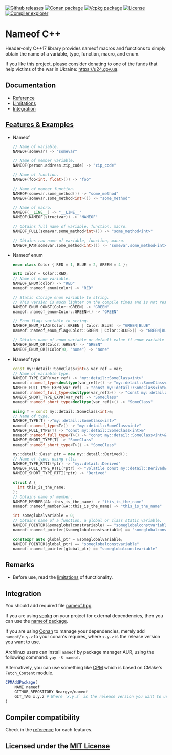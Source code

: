 [![Github releases](https://img.shields.io/github/release/Neargye/nameof.svg)](https://github.com/Neargye/nameof/releases)
[![Conan package](https://img.shields.io/badge/Conan-package-blueviolet)](https://conan.io/center/recipes/nameof)
[![Vcpkg package](https://img.shields.io/badge/Vcpkg-package-blueviolet)](https://github.com/microsoft/vcpkg/tree/master/ports/nameof)
[![License](https://img.shields.io/github/license/Neargye/nameof.svg)](LICENSE)
[![Compiler explorer](https://img.shields.io/badge/compiler_explorer-online-blue.svg)](https://godbolt.org/z/s_ecko)

# Nameof C++

Header-only C++17 library provides nameof macros and functions to simply obtain the name of a variable, type, function, macro, and enum.

If you like this project, please consider donating to one of the funds that help victims of the war in Ukraine: https://u24.gov.ua.

## Documentation

* [Reference](doc/reference.md)
* [Limitations](doc/limitations.md)
* [Integration](#Integration)

## [Features & Examples](example/example.cpp)

* Nameof

  ```cpp
  // Name of variable.
  NAMEOF(somevar) -> "somevar"

  // Name of member variable.
  NAMEOF(person.address.zip_code) -> "zip_code"

  // Name of function.
  NAMEOF(foo<int, float>()) -> "foo"

  // Name of member function.
  NAMEOF(somevar.some_method()) -> "some_method"
  NAMEOF(somevar.some_method<int>()) -> "some_method"

  // Name of macro.
  NAMEOF(__LINE__) -> "__LINE__"
  NAMEOF(NAMEOF(structvar)) -> "NAMEOF"

  // Obtains full name of variable, function, macro.
  NAMEOF_FULL(somevar.some_method<int>()) -> "some_method<int>"

  // Obtains raw name of variable, function, macro.
  NAMEOF_RAW(somevar.some_method<int>()) -> "somevar.some_method<int>()"
  ```

* Nameof enum

  ```cpp
  enum class Color { RED = 1, BLUE = 2, GREEN = 4 };

  auto color = Color::RED;
  // Name of enum variable.
  NAMEOF_ENUM(color) -> "RED"
  nameof::nameof_enum(color) -> "RED"

  // Static storage enum variable to string.
  // This version is much lighter on the compile times and is not restricted to the enum_range limitation.
  NAMEOF_ENUM_CONST(Color::GREEN) -> "GREEN"
  nameof::nameof_enum<Color::GREEN>() -> "GREEN"

  // Enum flags variable to string.
  NAMEOF_ENUM_FLAG(Color::GREEN | Color::BLUE) -> "GREEN|BLUE"
  nameof::nameof_enum_flag<Color::GREEN | Color::BLUE>() -> "GREEN|BLUE"

  // Obtains name of enum variable or default value if enum variable out of range.
  NAMEOF_ENUM_OR(Color::GREEN) -> "GREEN"
  NAMEOF_ENUM_OR((Color)0, "none") -> "none"
  ```

* Nameof type

  ```cpp
  const my::detail::SomeClass<int>& var_ref = var;
  // Name of variable type.
  NAMEOF_TYPE_EXPR(var_ref) -> "my::detail::SomeClass<int>"
  nameof::nameof_type<decltype(var_ref)>() -> "my::detail::SomeClass<int>"
  NAMEOF_FULL_TYPE_EXPR(var_ref) -> "const my::detail::SomeClass<int>&"
  nameof::nameof_full_type<decltype(var_ref)>() -> "const my::detail::SomeClass<int>&"
  NAMEOF_SHORT_TYPE_EXPR(var_ref) -> "SomeClass"
  nameof::nameof_short_type<decltype(var_ref)>() -> "SomeClass"

  using T = const my::detail::SomeClass<int>&;
  // Name of type.
  NAMEOF_TYPE(T) ->"my::detail::SomeClass<int>"
  nameof::nameof_type<T>() -> "my::detail::SomeClass<int>"
  NAMEOF_FULL_TYPE(T) -> "const my::detail::SomeClass<int>&"
  nameof::nameof_full_type<T>() -> "const my::detail::SomeClass<int>&"
  NAMEOF_SHORT_TYPE(T) -> "SomeClass"
  nameof::nameof_short_type<T>() -> "SomeClass"

  my::detail::Base* ptr = new my::detail::Derived();
  // Name of type, using rtti.
  NAMEOF_TYPE_RTTI(*ptr) -> "my::detail::Derived"
  NAMEOF_FULL_TYPE_RTTI(*ptr) -> "volatile const my::detail::Derived&"
  NAMEOF_SHORT_TYPE_RTTI(*ptr) -> "Derived"

  struct A {
    int this_is_the_name;
  };
  // Obtains name of member.
  NAMEOF_MEMBER(&A::this_is_the_name) -> "this_is_the_name"
  nameof::nameof_member(&A::this_is_the_name) -> "this_is_the_name"

  int someglobalvariable = 0;
  // Obtains name of a function, a global or class static variable.
  NAMEOF_POINTER(&someglobalconstvariable) == "someglobalconstvariable"
  nameof::nameof_pointer(&someglobalconstvariable) == "someglobalconstvariable"

  constexpr auto global_ptr = &someglobalvariable;
  NAMEOF_POINTER(global_ptr) == "someglobalconstvariable"
  nameof::nameof_pointer(global_ptr) == "someglobalconstvariable"
  ```

## Remarks

* Before use, read the [limitations](doc/limitations.md) of functionality.

## Integration

You should add required file [nameof.hpp](include/nameof.hpp).

If you are using [vcpkg](https://github.com/Microsoft/vcpkg/) on your project for external dependencies, then you can use the [nameof package](https://github.com/microsoft/vcpkg/tree/master/ports/nameof).

If you are using [Conan](https://www.conan.io/) to manage your dependencies, merely add `nameof/x.y.z` to your conan's requires, where `x.y.z` is the release version you want to use.

Archlinux users can install `nameof` by package manager AUR, using the following command: `yay -S nameof`.

Alternatively, you can use something like [CPM](https://github.com/TheLartians/CPM) which is based on CMake's `Fetch_Content` module.

```cmake
CPMAddPackage(
    NAME nameof
    GITHUB_REPOSITORY Neargye/nameof
    GIT_TAG x.y.z # Where `x.y.z` is the release version you want to use.
)
```

## Compiler compatibility

Check in the [reference](doc/reference.md) for each features.

## Licensed under the [MIT License](LICENSE)
